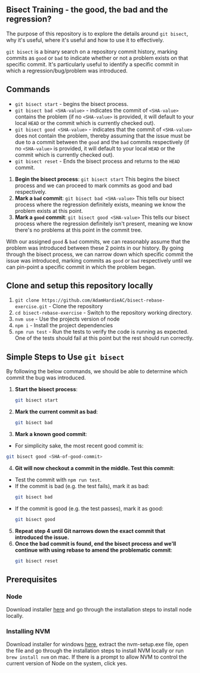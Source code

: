 ## Bisect Training - the good, the bad and the regression?

The purpose of this repository is to explore the details around `git bisect`, why it's useful, where it's useful and how to use it to effectively.

`git bisect` is a binary search on a repository commit history, marking commits as `good` or `bad` to indicate whether or not a problem exists on that specific commit. It's particularly useful to identify a specific commit in which a regression/bug/problem was introduced.

## Commands
- `git bisect start` - begins the bisect process.
- `git bisect bad <SHA-value>` - indicates the commit of `<SHA-value>` contains the problem (if no `<SHA-value>` is provided, it will default to your local `HEAD` or the commit which is currently checked out).
- `git bisect good <SHA-value>` - indicates that the commit of `<SHA-value>` does not contain the problem, thereby assuming that the issue must be due to a commit between the `good` and the `bad` commits respectively (if no `<SHA-value>` is provided, it will default to your local `HEAD` or the commit which is currently checked out).
- `git bisect reset` - Ends the bisect process and returns to the `HEAD` commit.

1. **Begin the bisect process**: `git bisect start` This begins the bisect process and we can proceed to mark commits as good and bad respectively.
2. **Mark a `bad` commit**: `git bisect bad <SHA-value>` This tells our bisect process where the regression definitely exists, meaning we know the problem exists at this point.
3. **Mark a `good` commit**: `git bisect good <SHA-value>` This tells our bisect process where the regression definitely isn't present, meaning we know there's no problems at this point in the commit tree.

With our assigned `good` & `bad` commits, we can reasonably assume that the problem was introduced between these 2 points in our history. By going through the bisect process, we can narrow down which specific commit the issue was introduced, marking commits as `good` or `bad` respectively until we can pin-point a specific commit in which the problem began.

## Clone and setup this repository locally
1. `git clone https://github.com/AdamHardieAC/bisect-rebase-exercise.git` - Clone the repository
2. `cd bisect-rebase-exercise` - Switch to the repository working directory.
3. `nvm use` - Use the projects version of node
4. `npm i` - Install the project dependencies
5. `npm run test` - Run the tests to verify the code is running as expected. One of the tests should fail at this point but the rest should run correctly.

## Simple Steps to Use `git bisect`
By following the below commands, we should be able to determine which commit the bug was introduced.

1. **Start the bisect process**:
   ```sh
   git bisect start
   ```
2. **Mark the current commit as bad**:
   ```sh
   git bisect bad
   ```
3. **Mark a known good commit**:
  - For simplicity sake, the most recent good commit is: 
   ```sh
   git bisect good <SHA-of-good-commit>
   ```
4. **Git will now checkout a commit in the middle. Test this commit**:
  - Test the commit with `npm run test`.
  - If the commit is bad (e.g. the test fails), mark it as bad:
    ```sh
    git bisect bad
    ```
  - If the commit is good (e.g. the test passes), mark it as good:
    ```sh
    git bisect good
    ```
5. **Repeat step 4 until Git narrows down the exact commit that introduced the issue.**
6. **Once the bad commit is found, end the bisect process and we'll continue with using rebase to amend the problematic commit**:
   ```sh
   git bisect reset
   ```

## Prerequisites
  ### Node
  Download installer [here](https://nodejs.org/en/download) and go through the installation steps to install node locally.

  ### Installing NVM
  Download installer for windows [here](https://github.com/coreybutler/nvm-windows/releases/download/1.1.11/nvm-setup.zip), extract the nvm-setup.exe file, open the file and go through the installation steps to install NVM locally or run `brew install nvm` on mac. If there is a prompt to allow NVM to control the current version of Node on the system, click yes.